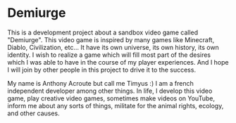 Demiurge
========

This is a development project about a sandbox video game called "Demiurge".
This video game is inspired by many games like Minecraft, Diablo, Civilization, etc... It have its own universe, its own history, its own identity. I wish to realize a game which will fill most part of the desires which I was able to have in the course of my player experiences. And I hope I will join by other people in this project to drive it to the success.

My name is Anthony Acroute but call me Timyus :)
I am a french independent developer among other things. In life, I develop this video game, play creative video games, sometimes make videos on YouTube, inform me about any sorts of things, militate for the animal rights, ecology, and other causes.
